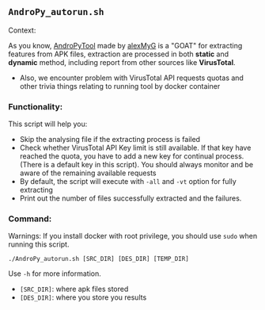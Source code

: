 ## `AndroPy_autorun.sh`

Context: 

As you know, [AndroPyTool](https://github.com/alexMyG/AndroPyTool) made by [alexMyG](https://github.com/alexMyG/AndroPyTool/commits?author=alexMyG) is a "GOAT" for extracting features from APK files, extraction are processed in both **static** and **dynamic** method, including report from other sources like **VirusTotal**. 
- Also, we encounter problem with VirusTotal API requests quotas and other trivia things relating to running tool by docker container

### Functionality: 

This script will help you: 
- Skip the analysing file if the extracting process is failed
- Check whether VirusTotal API Key limit is still available. If that key have reached the quota, you have to add a new key for continual process. (There is a default key in this script). You should always monitor and be aware of the remaining available requests
- By default, the script will execute with `-all` and `-vt` option for fully extracting
- Print out the number of files successfully extracted and the failures.

### Command: 

Warnings: If you install docker with root privilege, you should use `sudo` when running this script.
```
./AndroPy_autorun.sh [SRC_DIR] [DES_DIR] [TEMP_DIR]
```

Use `-h` for more information.

- `[SRC_DIR]`: where apk files stored
- `[DES_DIR]`: where you store you results
